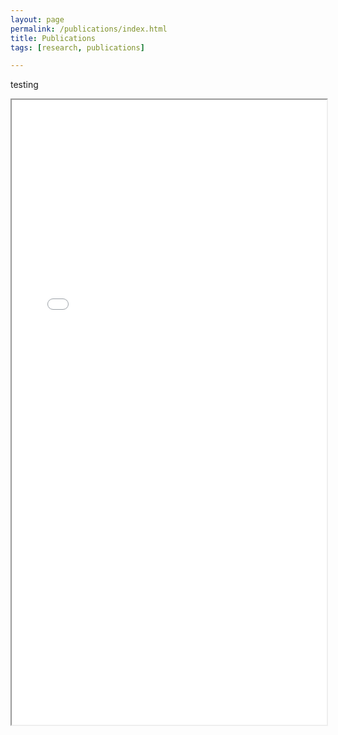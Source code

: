 ```yaml
---
layout: page
permalink: /publications/index.html
title: Publications
tags: [research, publications]

---
```

testing

<iframe src="../../pubs/publications.html" style="width: 100%; height: 1000px"></iframe>
